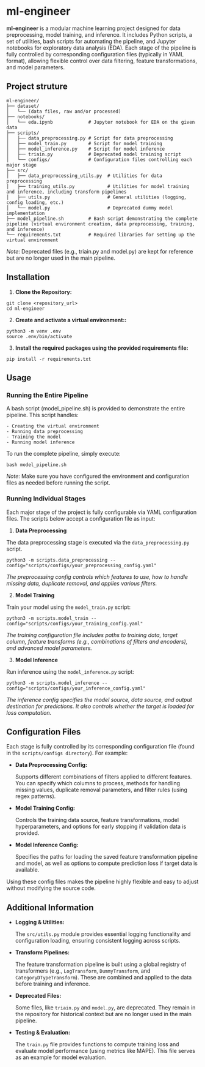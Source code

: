 # ml-engineer
**ml-engineer** is a modular machine learning project designed for data preprocessing, model training, and inference. 
It includes Python scripts, a set of utilities, bash scripts for automating the pipeline, and Jupyter notebooks for 
exploratory data analysis (EDA). Each stage of the pipeline is fully controlled by corresponding configuration files 
(typically in YAML format), allowing flexible control over data filtering, feature transformations, and model parameters.


## Project struture

```
ml-engineer/
├── dataset/                  
│   └── (data files, raw and/or processed)
├── notebooks/                
│   └── eda.ipynb             # Jupyter notebook for EDA on the given data
├── scripts/                  
│   ├── data_preprocessing.py # Script for data preprocessing
│   ├── model_train.py        # Script for model training
│   ├── model_inference.py    # Script for model inference
│   ├── triain.py             # Deprecated model training script
│   └── configs/              # Configuration files controlling each major stage
├── src/                      
│   ├── data_preprocessing_utils.py  # Utilities for data preprocessing
│   ├── training_utils.py            # Utilities for model training and inference, including transform pipelines
│   ├── utils.py                     # General utilities (logging, config loading, etc.)
│   └── model.py                     # Deprecated dummy model implementation
├── model_pipeline.sh         # Bash script demonstrating the complete pipeline (virtual environment creation, data preprocessing, training, and inference)
└── requirements.txt          # Required libraries for setting up the virtual environment
```

*Note*: Deprecated files (e.g., triain.py and model.py) are kept for reference but are no longer used in the main pipeline.


## Installation

1. **Clone the Repository:**

```commandline
git clone <repository_url>
cd ml-engineer
```

2. **Create and activate a virtual environment::**

```commandline
python3 -m venv .env
source .env/bin/activate
```

3. **Install the required packages using the provided requirements file:**

```commandline
pip install -r requirements.txt

```

## Usage

### Running the Entire Pipeline

A bash script (model_pipeline.sh) is provided to demonstrate the entire pipeline. This script handles:

    - Creating the virtual environment 
    - Running data preprocessing 
    - Training the model
    - Running model inference

To run the complete pipeline, simply execute:

```commandline
bash model_pipeline.sh
```

*Note*: Make sure you have configured the environment and configuration files as needed before running the script.

### Running Individual Stages

Each major stage of the project is fully configurable via YAML configuration files. 
The scripts below accept a configuration file as input:

1. **Data Preprocessing**

The data preprocessing stage is executed via the `data_preprocessing.py` script.

```commandline
python3 -m scripts.data_preprocessing --config="scripts/configs/your_preprocessing_config.yaml"
```

*The preprocessing config controls which features to use, how to handle missing data, duplicate removal,
and applies various filters.*

2. **Model Training**

Train your model using the `model_train.py` script:

```commandline
python3 -m scripts.model_train --config="scripts/configs/your_training_config.yaml"
```

*The training configuration file includes paths to training data, target column, feature transforms 
(e.g., combinations of filters and encoders), and advanced model parameters.*

3. **Model Inference**

Run inference using the `model_inference.py` script:

```commandline
python3 -m scripts.model_inference --config="scripts/configs/your_inference_config.yaml"
```

*The inference config specifies the model source, data source, and output destination for predictions. 
It also controls whether the target is loaded for loss computation.*

## Configuration Files

Each stage is fully controlled by its corresponding configuration file (found in the `scripts/configs directory`). 
For example:

- **Data Preprocessing Config:**

    Supports different combinations of filters applied to different features. 
    You can specify which columns to process, methods for handling missing values, duplicate removal parameters, 
    and filter rules (using regex patterns).


- **Model Training Config:**

    Controls the training data source, feature transformations, model hyperparameters, and options for early stopping if 
    validation data is provided.


- **Model Inference Config:**

    Specifies the paths for loading the saved feature transformation pipeline and model, as well as options to compute 
    prediction loss if target data is available.

Using these config files makes the pipeline highly flexible and easy to adjust without modifying the source code.

## Additional Information

- **Logging & Utilities:**

    The `src/utils.py` module provides essential logging functionality and configuration loading, 
    ensuring consistent logging across scripts.


- **Transform Pipelines:**

    The feature transformation pipeline is built using a global registry of transformers 
    (e.g., `LogTransform`, `DummyTransform`, and `CategoryDTypeTransform`).
    These are combined and applied to the data before training and inference.


- **Deprecated Files:**

    Some files, like `triain.py` and `model.py`, are deprecated. 
    They remain in the repository for historical context but are no longer used in the main pipeline.


- **Testing & Evaluation:**

    The `train.py` file provides functions to compute training loss and evaluate model performance
    (using metrics like MAPE). This file serves as an example for model evaluation.

[//]: # (Contributing)

[//]: # ()
[//]: # (Contributions, issues, and feature requests are welcome! Feel free to check the issues page if you want to contribute.)

[//]: # (License)

[//]: # ()
[//]: # ([Specify your license here.])